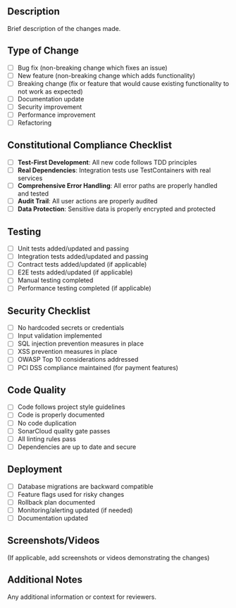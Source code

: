 ## Description

Brief description of the changes made.

## Type of Change

- [ ] Bug fix (non-breaking change which fixes an issue)
- [ ] New feature (non-breaking change which adds functionality)
- [ ] Breaking change (fix or feature that would cause existing functionality to not work as expected)
- [ ] Documentation update
- [ ] Security improvement
- [ ] Performance improvement
- [ ] Refactoring

## Constitutional Compliance Checklist

- [ ] **Test-First Development**: All new code follows TDD principles
- [ ] **Real Dependencies**: Integration tests use TestContainers with real services
- [ ] **Comprehensive Error Handling**: All error paths are properly handled and tested
- [ ] **Audit Trail**: All user actions are properly audited
- [ ] **Data Protection**: Sensitive data is properly encrypted and protected

## Testing

- [ ] Unit tests added/updated and passing
- [ ] Integration tests added/updated and passing
- [ ] Contract tests added/updated (if applicable)
- [ ] E2E tests added/updated (if applicable)
- [ ] Manual testing completed
- [ ] Performance testing completed (if applicable)

## Security Checklist

- [ ] No hardcoded secrets or credentials
- [ ] Input validation implemented
- [ ] SQL injection prevention measures in place
- [ ] XSS prevention measures in place
- [ ] OWASP Top 10 considerations addressed
- [ ] PCI DSS compliance maintained (for payment features)

## Code Quality

- [ ] Code follows project style guidelines
- [ ] Code is properly documented
- [ ] No code duplication
- [ ] SonarCloud quality gate passes
- [ ] All linting rules pass
- [ ] Dependencies are up to date and secure

## Deployment

- [ ] Database migrations are backward compatible
- [ ] Feature flags used for risky changes
- [ ] Rollback plan documented
- [ ] Monitoring/alerting updated (if needed)
- [ ] Documentation updated

## Screenshots/Videos

(If applicable, add screenshots or videos demonstrating the changes)

## Additional Notes

Any additional information or context for reviewers.
